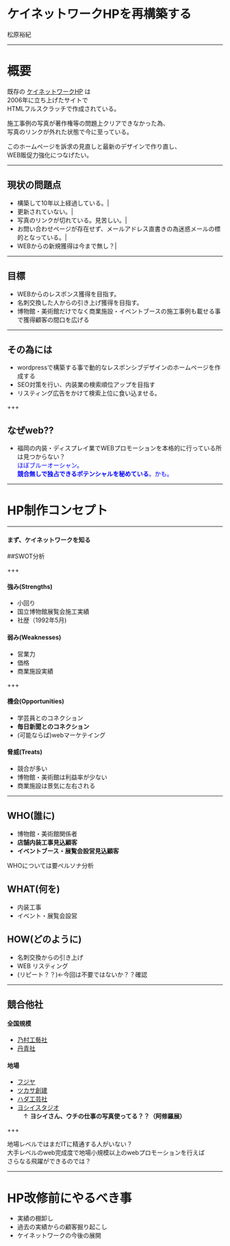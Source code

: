 # ケイネットワークHPを再構築する
松原裕紀

---



# 概要

既存の [ケイネットワークHP](http://www.knet-sd.jp)  は  
2006年に立ち上げたサイトで  
HTMLフルスクラッチで作成されている。  

施工事例の写真が著作権等の問題上クリアできなかった為、  
写真のリンクが外れた状態で今に至っている。  

このホームページを訴求の見直しと最新のデザインで作り直し、  
WEB販促力強化につなげたい。

---


## 現状の問題点

- 構築して10年以上経過している。|
- 更新されていない。|
- 写真のリンクが切れている。見苦しい。|
- お問い合わせページが存在せず、メールアドレス直書きの為迷惑メールの標的となっている。|
- WEBからの新規獲得は今まで無し？|

---

## 目標

- WEBからのレスポンス獲得を目指す。
- 名刺交換した人からの引き上げ獲得を目指す。
- 博物館・美術館だけでなく商業施設・イベントブースの施工事例も載せる事で獲得顧客の間口を広げる

---

## その為には

- wordpressで構築する事で動的なレスポンシブデザインのホームページを作成する
- SEO対策を行い、内装業の検索順位アップを目指す
- リスティング広告をかけて検索上位に食い込ませる。

+++

## なぜweb??

- 福岡の内装・ディスプレイ業でWEBプロモーションを本格的に行っている所は見つからない？  
<font color="blue">ほぼブルーオーシャン。  
**競合無しで独占できるポテンシャルを秘めている**。かも。</font>

---


# HP制作コンセプト

---

#### まず、ケイネットワークを知る
##SWOT分析

+++

#### 強み(Strengths)
- 小回り
- 国立博物館展覧会施工実績
- 社歴（1992年5月)

#### 弱み(Weaknesses)
- 営業力
- 価格
- 商業施設実績

+++

#### 機会(Opportunities)
- 学芸員とのコネクション
- **毎日新聞とのコネクション**
- (可能ならば)webマーケテイング

#### 脅威(Treats)
- 競合が多い
- 博物館・美術館は利益率が少ない
- 商業施設は景気に左右される


---

## WHO(誰に)
- 博物館・美術館関係者
- **店舗内装工事見込顧客**
- **イベントブース・展覧会設営見込顧客**  

WHOについては要ペルソナ分析

## WHAT(何を)
- 内装工事
- イベント・展覧会設営

## HOW(どのように)
- 名刺交換からの引き上げ
- WEB リスティング
- (リピート？？)←今回は不要ではないか？？確認


---

## 競合他社

#### 全国規模
- [乃村工藝社](https://www.nomurakougei.co.jp/)
- [丹青社](https://www.tanseisha.co.jp)

#### 地場
- [フジヤ](http://www.fujiya-net.co.jp)
- [ツカサ創建](http://www.tsukasa-soken.co.jp)
- [ハダ工芸社](http://hadakogeisha.com/)
- [ヨシイスタジオ](http://www.yoshiistudio.com/)  
　↑ __ヨシイさん、ウチの仕事の写真使ってる？？（阿修羅展）__

+++

地場レベルではまだITに精通する人がいない？  
大手レベルのweb完成度で地場小規模以上のwebプロモーションを行えば  
さらなる飛躍ができるのでは？

---

# HP改修前にやるべき事

- 実績の棚卸し
- 過去の実績からの顧客掘り起こし
- ケイネットワークの今後の展開
